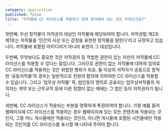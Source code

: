 ```yaml
---
category: application
published: false
title: "저작물에 CC 라이선스를 적용하기 전에 생각해야 되는 것은 무엇인가요?"
---
```



첫번째, 우선 창작물이 저작권의 대상인 저작물에 해당되어야 합니다. 저작권법 제2조 제1호는 저작물을 ‘인간의 사상 또는 감정을 표현한 창작물을 말한다’라고 규정하고 있습니다. 저작물에 포함된 아이디어가 아니라 표현이 그 대상입니다. 

두번째, 무엇보다도 중요한 것은 저작권자 등 적법한 권한이 있는 자만이 저작물에 CC 라이선스를 적용할 수 있다는 점입니다. 그러므로 권한이 없는 저작물에 대하여 임의로 CC 라이선스를 적용하는 것은 위법한 행위가 되죠. 둘 이상의 저작자가 공동으로 창작한 ‘공동저작물’의 경우는 일반적으로 전원의 합의에 의하여만 CC 라이선스를 적용할 수 있습니다. 그리고 ‘업무상 저작물’ 즉, 법인등의 명의로 공표되는 업무상저작물의 저작자는 계약 또는 근무규칙 등에 다른 정함이 없는 때에는 그 법인 등이 저작권자가 됩니다.

세번째, CC 라이선스가 적용되는 부분을 명확하게 특정하여야 합니다. 가령 예를 들어 웹페이지에 CC 라이선스를 적용하는 경우 웹페이지에 있는 모든 콘텐츠에 적용되는 것인지, 그중 어느 게시물에만 적용되는 것인지, 아니면 게시물에 포함된 사진들에만 적용되는 것인지를 CC 라이선스를 표시할 때 나타내 주어야 합니다. 